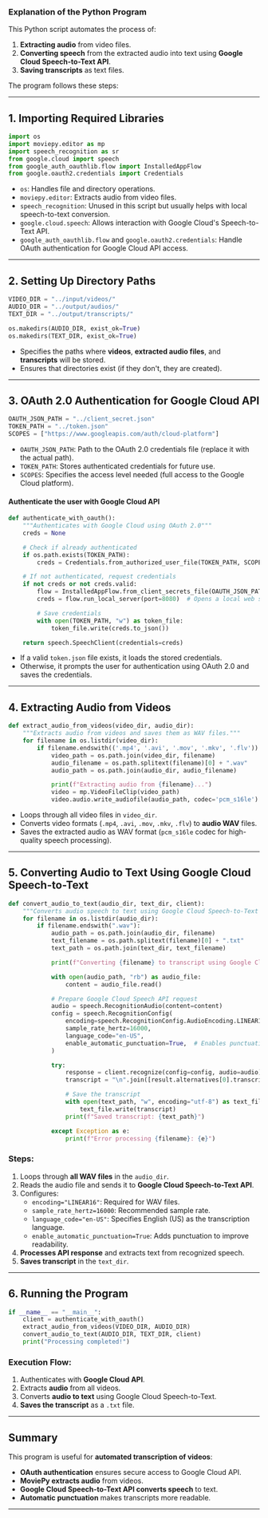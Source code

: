 ### **Explanation of the Python Program**
This Python script automates the process of:
1. **Extracting audio** from video files.
2. **Converting speech** from the extracted audio into text using **Google Cloud Speech-to-Text API**.
3. **Saving transcripts** as text files.

The program follows these steps:

---

## **1. Importing Required Libraries**
```python
import os
import moviepy.editor as mp
import speech_recognition as sr
from google.cloud import speech
from google_auth_oauthlib.flow import InstalledAppFlow
from google.oauth2.credentials import Credentials
```
- `os`: Handles file and directory operations.
- `moviepy.editor`: Extracts audio from video files.
- `speech_recognition`: Unused in this script but usually helps with local speech-to-text conversion.
- `google.cloud.speech`: Allows interaction with Google Cloud's Speech-to-Text API.
- `google_auth_oauthlib.flow` and `google.oauth2.credentials`: Handle OAuth authentication for Google Cloud API access.

---

## **2. Setting Up Directory Paths**
```python
VIDEO_DIR = "../input/videos/"
AUDIO_DIR = "../output/audios/"
TEXT_DIR = "../output/transcripts/"

os.makedirs(AUDIO_DIR, exist_ok=True)
os.makedirs(TEXT_DIR, exist_ok=True)
```
- Specifies the paths where **videos**, **extracted audio files**, and **transcripts** will be stored.
- Ensures that directories exist (if they don't, they are created).

---

## **3. OAuth 2.0 Authentication for Google Cloud API**
```python
OAUTH_JSON_PATH = "../client_secret.json"
TOKEN_PATH = "../token.json"
SCOPES = ["https://www.googleapis.com/auth/cloud-platform"]
```
- `OAUTH_JSON_PATH`: Path to the OAuth 2.0 credentials file (replace it with the actual path).
- `TOKEN_PATH`: Stores authenticated credentials for future use.
- `SCOPES`: Specifies the access level needed (full access to the Google Cloud platform).

#### **Authenticate the user with Google Cloud API**
```python
def authenticate_with_oauth():
    """Authenticates with Google Cloud using OAuth 2.0"""
    creds = None

    # Check if already authenticated
    if os.path.exists(TOKEN_PATH):
        creds = Credentials.from_authorized_user_file(TOKEN_PATH, SCOPES)

    # If not authenticated, request credentials
    if not creds or not creds.valid:
        flow = InstalledAppFlow.from_client_secrets_file(OAUTH_JSON_PATH, SCOPES)
        creds = flow.run_local_server(port=8080)  # Opens a local web server for authentication

        # Save credentials
        with open(TOKEN_PATH, "w") as token_file:
            token_file.write(creds.to_json())

    return speech.SpeechClient(credentials=creds)
```
- If a valid `token.json` file exists, it loads the stored credentials.
- Otherwise, it prompts the user for authentication using OAuth 2.0 and saves the credentials.

---

## **4. Extracting Audio from Videos**
```python
def extract_audio_from_videos(video_dir, audio_dir):
    """Extracts audio from videos and saves them as WAV files."""
    for filename in os.listdir(video_dir):
        if filename.endswith(('.mp4', '.avi', '.mov', '.mkv', '.flv')):
            video_path = os.path.join(video_dir, filename)
            audio_filename = os.path.splitext(filename)[0] + ".wav"
            audio_path = os.path.join(audio_dir, audio_filename)

            print(f"Extracting audio from {filename}...")
            video = mp.VideoFileClip(video_path)
            video.audio.write_audiofile(audio_path, codec='pcm_s16le')
```
- Loops through all video files in `video_dir`.
- Converts video formats (`.mp4`, `.avi`, `.mov`, `.mkv`, `.flv`) to **audio WAV** files.
- Saves the extracted audio as WAV format (`pcm_s16le` codec for high-quality speech processing).

---

## **5. Converting Audio to Text Using Google Cloud Speech-to-Text**
```python
def convert_audio_to_text(audio_dir, text_dir, client):
    """Converts audio speech to text using Google Cloud Speech-to-Text API."""
    for filename in os.listdir(audio_dir):
        if filename.endswith(".wav"):
            audio_path = os.path.join(audio_dir, filename)
            text_filename = os.path.splitext(filename)[0] + ".txt"
            text_path = os.path.join(text_dir, text_filename)

            print(f"Converting {filename} to transcript using Google Cloud API...")

            with open(audio_path, "rb") as audio_file:
                content = audio_file.read()

            # Prepare Google Cloud Speech API request
            audio = speech.RecognitionAudio(content=content)
            config = speech.RecognitionConfig(
                encoding=speech.RecognitionConfig.AudioEncoding.LINEAR16,
                sample_rate_hertz=16000,
                language_code="en-US",
                enable_automatic_punctuation=True,  # Enables punctuation in transcripts
            )

            try:
                response = client.recognize(config=config, audio=audio)
                transcript = "\n".join([result.alternatives[0].transcript for result in response.results])

                # Save the transcript
                with open(text_path, "w", encoding="utf-8") as text_file:
                    text_file.write(transcript)
                print(f"Saved transcript: {text_path}")

            except Exception as e:
                print(f"Error processing {filename}: {e}")
```
### **Steps:**
1. Loops through **all WAV files** in the `audio_dir`.
2. Reads the audio file and sends it to **Google Cloud Speech-to-Text API**.
3. Configures:
   - `encoding="LINEAR16"`: Required for WAV files.
   - `sample_rate_hertz=16000`: Recommended sample rate.
   - `language_code="en-US"`: Specifies English (US) as the transcription language.
   - `enable_automatic_punctuation=True`: Adds punctuation to improve readability.
4. **Processes API response** and extracts text from recognized speech.
5. **Saves transcript** in the `text_dir`.

---

## **6. Running the Program**
```python
if __name__ == "__main__":
    client = authenticate_with_oauth()
    extract_audio_from_videos(VIDEO_DIR, AUDIO_DIR)
    convert_audio_to_text(AUDIO_DIR, TEXT_DIR, client)
    print("Processing completed!")
```
### **Execution Flow:**
1. Authenticates with **Google Cloud API**.
2. Extracts **audio** from all videos.
3. Converts **audio to text** using Google Cloud Speech-to-Text.
4. **Saves the transcript** as a `.txt` file.

---

## **Summary**
This program is useful for **automated transcription of videos**:
- **OAuth authentication** ensures secure access to Google Cloud API.
- **MoviePy extracts audio** from videos.
- **Google Cloud Speech-to-Text API converts speech** to text.
- **Automatic punctuation** makes transcripts more readable.

---
